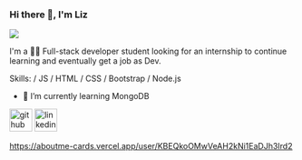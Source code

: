### Hi there 👋, I'm Liz
![](/banner.png)

 I'm a 👩‍💻 Full-stack developer student looking for an internship to continue learning and eventually get a job as Dev.

Skills:  / JS / HTML / CSS / Bootstrap / Node.js

- 🌱 I’m currently learning MongoDB


[<img src='https://cdn.jsdelivr.net/npm/simple-icons@3.0.1/icons/github.svg' alt='github' height='40'>](https://github.com/lizrag)  [<img src='https://cdn.jsdelivr.net/npm/simple-icons@3.0.1/icons/linkedin.svg' alt='linkedin' height='40'>](https://www.linkedin.com/in/linkedin.com/in/laurarangelroman/)  

https://aboutme-cards.vercel.app/user/KBEQkoOMwVeAH2kNi1EaDJh3Ird2
